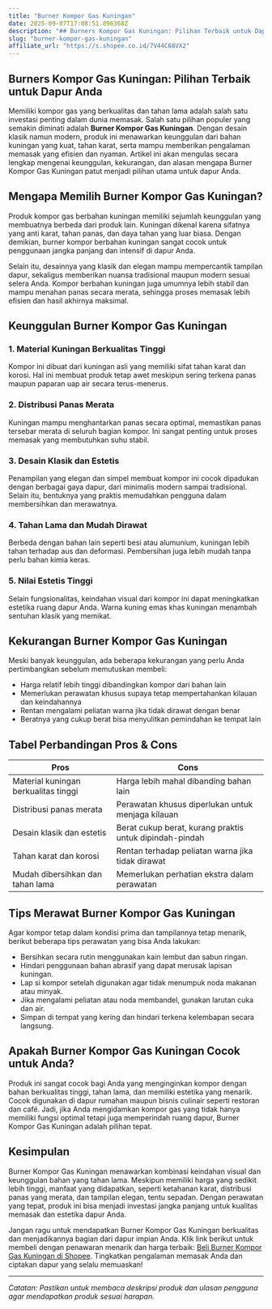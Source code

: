 ```yaml
---
title: "Burner Kompor Gas Kuningan"
date: 2025-09-07T17:08:51.896368Z
description: "## Burners Kompor Gas Kuningan: Pilihan Terbaik untuk Dapur Anda..."
slug: "burner-kompor-gas-kuningan"
affiliate_url: "https://s.shopee.co.id/7V44C68VX2"
---
```

## Burners Kompor Gas Kuningan: Pilihan Terbaik untuk Dapur Anda

Memiliki kompor gas yang berkualitas dan tahan lama adalah salah satu investasi penting dalam dunia memasak. Salah satu pilihan populer yang semakin diminati adalah **Burner Kompor Gas Kuningan**. Dengan desain klasik namun modern, produk ini menawarkan keunggulan dari bahan kuningan yang kuat, tahan karat, serta mampu memberikan pengalaman memasak yang efisien dan nyaman. Artikel ini akan mengulas secara lengkap mengenai keunggulan, kekurangan, dan alasan mengapa Burner Kompor Gas Kuningan patut menjadi pilihan utama untuk dapur Anda.

## Mengapa Memilih Burner Kompor Gas Kuningan?

Produk kompor gas berbahan kuningan memiliki sejumlah keunggulan yang membuatnya berbeda dari produk lain. Kuningan dikenal karena sifatnya yang anti karat, tahan panas, dan daya tahan yang luar biasa. Dengan demikian, burner kompor berbahan kuningan sangat cocok untuk penggunaan jangka panjang dan intensif di dapur Anda.

Selain itu, desainnya yang klasik dan elegan mampu mempercantik tampilan dapur, sekaligus memberikan nuansa tradisional maupun modern sesuai selera Anda. Kompor berbahan kuningan juga umumnya lebih stabil dan mampu menahan panas secara merata, sehingga proses memasak lebih efisien dan hasil akhirnya maksimal.

## Keunggulan Burner Kompor Gas Kuningan

### 1. Material Kuningan Berkualitas Tinggi

Kompor ini dibuat dari kuningan asli yang memiliki sifat tahan karat dan korosi. Hal ini membuat produk tetap awet meskipun sering terkena panas maupun paparan uap air secara terus-menerus.

### 2. Distribusi Panas Merata

Kuningan mampu menghantarkan panas secara optimal, memastikan panas tersebar merata di seluruh bagian kompor. Ini sangat penting untuk proses memasak yang membutuhkan suhu stabil.

### 3. Desain Klasik dan Estetis

Penampilan yang elegan dan simpel membuat kompor ini cocok dipadukan dengan berbagai gaya dapur, dari minimalis modern sampai tradisional. Selain itu, bentuknya yang praktis memudahkan pengguna dalam membersihkan dan merawatnya.

### 4. Tahan Lama dan Mudah Dirawat

Berbeda dengan bahan lain seperti besi atau alumunium, kuningan lebih tahan terhadap aus dan deformasi. Pembersihan juga lebih mudah tanpa perlu bahan kimia keras.

### 5. Nilai Estetis Tinggi

Selain fungsionalitas, keindahan visual dari kompor ini dapat meningkatkan estetika ruang dapur Anda. Warna kuning emas khas kuningan menambah sentuhan klasik yang memikat.

## Kekurangan Burner Kompor Gas Kuningan

Meski banyak keunggulan, ada beberapa kekurangan yang perlu Anda pertimbangkan sebelum memutuskan membeli:

- Harga relatif lebih tinggi dibandingkan kompor dari bahan lain
- Memerlukan perawatan khusus supaya tetap mempertahankan kilauan dan keindahannya
- Rentan mengalami peliatan warna jika tidak dirawat dengan benar
- Beratnya yang cukup berat bisa menyulitkan pemindahan ke tempat lain

## Tabel Perbandingan Pros & Cons

| Pros                                                | Cons                                                        |
|-----------------------------------------------------|-------------------------------------------------------------|
| Material kuningan berkualitas tinggi               | Harga lebih mahal dibanding bahan lain                     |
| Distribusi panas merata                            | Perawatan khusus diperlukan untuk menjaga kilauan     |
| Desain klasik dan estetis                         | Berat cukup berat, kurang praktis untuk dipindah-pindah |
| Tahan karat dan korosi                            | Rentan terhadap peliatan warna jika tidak dirawat   |
| Mudah dibersihkan dan tahan lama                   | Memerlukan perhatian ekstra dalam perawatan            |

## Tips Merawat Burner Kompor Gas Kuningan

Agar kompor tetap dalam kondisi prima dan tampilannya tetap menarik, berikut beberapa tips perawatan yang bisa Anda lakukan:

- Bersihkan secara rutin menggunakan kain lembut dan sabun ringan.
- Hindari penggunaan bahan abrasif yang dapat merusak lapisan kuningan.
- Lap si kompor setelah digunakan agar tidak menumpuk noda makanan atau minyak.
- Jika mengalami peliatan atau noda membandel, gunakan larutan cuka dan air.
- Simpan di tempat yang kering dan hindari terkena kelembapan secara langsung.

## Apakah Burner Kompor Gas Kuningan Cocok untuk Anda?

Produk ini sangat cocok bagi Anda yang menginginkan kompor dengan bahan berkualitas tinggi, tahan lama, dan memiliki estetika yang menarik. Cocok digunakan di dapur rumahan maupun bisnis culinair seperti restoran dan café. Jadi, jika Anda mengidamkan kompor gas yang tidak hanya memiliki fungsi optimal tetapi juga memperindah ruang dapur, Burner Kompor Gas Kuningan adalah pilihan tepat.

## Kesimpulan

Burner Kompor Gas Kuningan menawarkan kombinasi keindahan visual dan keunggulan bahan yang tahan lama. Meskipun memiliki harga yang sedikit lebih tinggi, manfaat yang didapatkan, seperti ketahanan karat, distribusi panas yang merata, dan tampilan elegan, tentu sepadan. Dengan perawatan yang tepat, produk ini bisa menjadi investasi jangka panjang untuk kualitas memasak dan estetika dapur Anda.

Jangan ragu untuk mendapatkan Burner Kompor Gas Kuningan berkualitas dan menjadikannya bagian dari dapur impian Anda. Klik link berikut untuk membeli dengan penawaran menarik dan harga terbaik: [Beli Burner Kompor Gas Kuningan di Shopee](https://s.shopee.co.id/7V44C68VX2). Tingkatkan pengalaman memasak Anda dan ciptakan dapur yang selalu memuaskan!

---

*Catatan: Pastikan untuk membaca deskripsi produk dan ulasan pengguna agar mendapatkan produk sesuai harapan.*